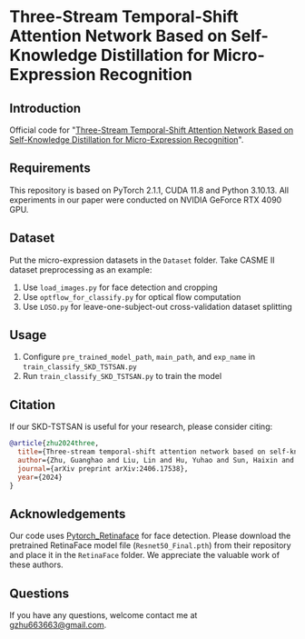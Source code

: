 # Three-Stream Temporal-Shift Attention Network Based on Self-Knowledge Distillation for Micro-Expression Recognition
## Introduction
Official code for "[Three-Stream Temporal-Shift Attention Network Based on Self-Knowledge Distillation for Micro-Expression Recognition](https://arxiv.org/abs/2406.17538)".
## Requirements
This repository is based on PyTorch 2.1.1, CUDA 11.8 and Python 3.10.13. All experiments in our paper were conducted on NVIDIA GeForce RTX 4090 GPU.
## Dataset
Put the micro-expression datasets in the `Dataset` folder. Take CASME II dataset preprocessing as an example:
1. Use `load_images.py` for face detection and cropping
2. Use `optflow_for_classify.py` for optical flow computation
3. Use `LOSO.py` for leave-one-subject-out cross-validation dataset splitting

## Usage
1. Configure `pre_trained_model_path`, `main_path`, and `exp_name` in `train_classify_SKD_TSTSAN.py`
2. Run `train_classify_SKD_TSTSAN.py` to train the model

## Citation

If our SKD-TSTSAN is useful for your research, please consider citing:

```bibtex
@article{zhu2024three,
  title={Three-stream temporal-shift attention network based on self-knowledge distillation for micro-expression recognition},
  author={Zhu, Guanghao and Liu, Lin and Hu, Yuhao and Sun, Haixin and Liu, Fang and Du, Xiaohui and Hao, Ruqian and Liu, Juanxiu and Liu, Yong and Deng, Hao and others},
  journal={arXiv preprint arXiv:2406.17538},
  year={2024}
}
```

## Acknowledgements
Our code uses [Pytorch_Retinaface](https://github.com/biubug6/Pytorch_Retinaface) for face detection. Please download the pretrained RetinaFace model file (`Resnet50_Final.pth`) from their repository and place it in the `RetinaFace` folder. We appreciate the valuable work of these authors.

## Questions
If you have any questions, welcome contact me at [gzhu663663@gmail.com](mailto:gzhu663663@gmail.com).
